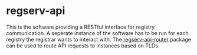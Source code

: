 # regserv-api
This is the software providing a RESTful interface for registry communication. A seperate instance of the software has to be run for each registry the registrar wants to interact with. The [regserv-api-router](https://github.com/BoltNGroup/regserv-api-router) package can be used to route API requests to instances based on TLDs.
